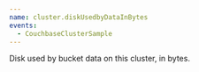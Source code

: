 ```yaml
---
name: cluster.diskUsedbyDataInBytes
events:
  - CouchbaseClusterSample
---
```


Disk used by bucket data on this cluster, in bytes.